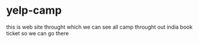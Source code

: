 # yelp-camp
this is web site throught which we can see all camp throught out india 
book ticket so we can go there 

